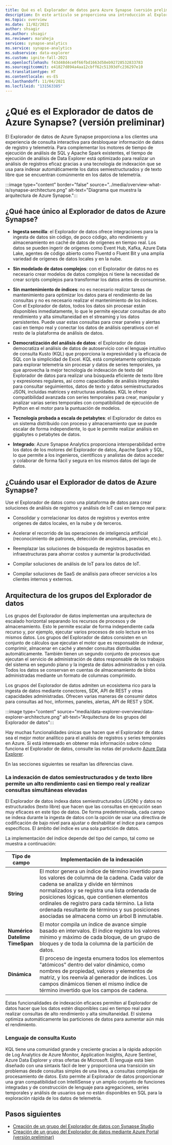 ```yaml
---
title: Qué es el Explorador de datos para Azure Synapse (versión preliminar)
description: En este artículo se proporciona una introducción al Explorador de datos en Azure Synapse Analytics y los diferentes escenarios en los que puede usar.
ms.topic: overview
ms.date: 11/02/2021
author: shsagir
ms.author: shsagir
ms.reviewer: maraheja
services: synapse-analytics
ms.service: synapse-analytics
ms.subservice: data-explorer
ms.custom: ignite-fall-2021
ms.openlocfilehash: f43d48d4ce0f66fbd1663d58eb92728532833783
ms.sourcegitcommit: e41827d894a4aa12cbff62c51393dfc236297e10
ms.translationtype: HT
ms.contentlocale: es-ES
ms.lasthandoff: 11/04/2021
ms.locfileid: "131563385"
---
```

# <a name="what-is-azure-synapse-data-explorer-preview"></a>¿Qué es el Explorador de datos de Azure Synapse? (versión preliminar)

El Explorador de datos de Azure Synapse proporciona a los clientes una experiencia de consulta interactiva para desbloquear información de datos de registro y telemetría. Para complementar los motores de tiempo de ejecución de análisis de SQL y Apache Spark existentes, el tiempo de ejecución de análisis de Data Explorer está optimizado para realizar un análisis de registros eficaz gracias a una tecnología de indexación que se usa para indexar automáticamente los datos semiestructurados y de texto libre que se encuentran comúnmente en los datos de telemetría.

:::image type="content" border="false" source="../media/overview-what-is/synapse-architecture.png" alt-text="Diagrama que muestra la arquitectura de Azure Synapse.":::

## <a name="what-makes-azure-synapse-data-explorer-unique"></a>¿Qué hace único al Explorador de datos de Azure Synapse?

* **Ingesta sencilla**: el Explorador de datos ofrece integraciones para la ingesta de datos sin código, de poco código, alto rendimiento y almacenamiento en caché de datos de orígenes en tiempo real. Los datos se pueden ingerir de orígenes como Event Hub, Kafka, Azure Data Lake, agentes de código abierto como Fluentd o Fluent Bit y una amplia variedad de orígenes de datos locales y en la nube.

* **Sin modelado de datos complejos**: con el Explorador de datos no es necesario crear modelos de datos complejos ni tiene la necesidad de crear scripts complejos para transformar los datos antes de consumirse.
* **Sin mantenimiento de índices**: no es necesario realizar tareas de mantenimiento para optimizar los datos para el rendimiento de las consultas y no es necesario realizar el mantenimiento de los índices. Con el Explorador de datos, todos los datos sin procesar están disponibles inmediatamente, lo que le permite ejecutar consultas de alto rendimiento y alta simultaneidad en el streaming y los datos persistentes. Puede usar estas consultas para crear paneles y alertas casi en tiempo real y conectar los datos de análisis operativos con el resto de la plataforma de análisis de datos.
* **Democratización del análisis de datos**: el Explorador de datos democratiza el análisis de datos de autoservicio con el lenguaje intuitivo de consulta Kusto (KQL) que proporciona la expresividad y la eficacia de SQL con la simplicidad de Excel. KQL está completamente optimizado para explorar telemetría sin procesar y datos de series temporales, ya que aprovecha la mejor tecnología de indexación de texto del Explorador de datos para realizar una búsqueda eficiente de texto libre y expresiones regulares, así como capacidades de análisis integrales para consultar seguimientos, datos de texto y datos semiestructurados JSON, incluidas matrices y estructuras anidadas. KQL le ofrece compatibilidad avanzada con series temporales para crear, manipular y analizar varias series temporales con compatibilidad de ejecución de Python en el motor para la puntuación de modelos.
* **Tecnología probada a escala de petabytes**: el Explorador de datos es un sistema distribuido con proceso y almacenamiento que se puede escalar de forma independiente, lo que le permite realizar análisis en gigabytes o petabytes de datos.
* **Integrado**: Azure Synapse Analytics proporciona interoperabilidad entre los datos de los motores del Explorador de datos, Apache Spark y SQL, lo que permite a los ingenieros, científicos y analistas de datos acceder y colaborar de forma fácil y segura en los mismos datos del lago de datos.

## <a name="when-to-use-azure-synapse-data-explorer"></a>¿Cuándo usar el Explorador de datos de Azure Synapse?

Use el Explorador de datos como una plataforma de datos para crear soluciones de análisis de registros y análisis de IoT casi en tiempo real para:

* Consolidar y correlacionar los datos de registros y eventos entre orígenes de datos locales, en la nube y de terceros.

* Acelerar el recorrido de las operaciones de inteligencia artificial (reconocimiento de patrones, detección de anomalías, previsión, etc.).
* Reemplazar las soluciones de búsqueda de registros basadas en infraestructuras para ahorrar costos y aumentar la productividad.
* Compilar soluciones de análisis de IoT para los datos de IoT.
* Compilar soluciones de SaaS de análisis para ofrecer servicios a los clientes internos y externos.

## <a name="data-explorer-pool-architecture"></a>Arquitectura de los grupos del Explorador de datos

Los grupos del Explorador de datos implementan una arquitectura de escalado horizontal separando los recursos de procesos y de almacenamiento. Esto le permite escalar de forma independiente cada recurso y, por ejemplo, ejecutar varios procesos de solo lectura en los mismos datos. Los grupos del Explorador de datos consisten en un conjunto de cálculos que ejecutan el motor que es responsable de indexar, comprimir, almacenar en caché y atender consultas distribuidas automáticamente. También tienen un segundo conjunto de procesos que ejecutan el servicio de administración de datos responsable de los trabajos del sistema en segundo plano y la ingesta de datos administrados y en cola. Todos los datos se conservan en cuentas de almacenamiento de blobs administradas mediante un formato de columnas comprimido.

Los grupos del Explorador de datos admiten un ecosistema rico para la ingesta de datos mediante conectores, SDK, API de REST y otras capacidades administradas. Ofrecen varias maneras de consumir datos para consultas ad hoc, informes, paneles, alertas, API de REST y SDK.

:::image type="content" source="media/data-explorer-overview/data-explorer-architecture.png" alt-text="Arquitectura de los grupos del Explorador de datos":::

Hay muchas funcionalidades únicas que hacen que el Explorador de datos sea el mejor motor analítico para el análisis de registros y series temporales en Azure. Si está interesado en obtener más información sobre cómo funciona el Explorador de datos, consulte las notas del producto [Azure Data Explorer](https://azure.microsoft.com/resources/azure-data-explorer/).

En las secciones siguientes se resaltan las diferencias clave.

### <a name="free-text-and-semi-structured-data-indexing-enables-near-real-time-high-performance-and-high-concurrent-queries"></a>La indexación de datos semiestructurados y de texto libre permite un alto rendimiento casi en tiempo real y realizar consultas simultáneas elevadas

El Explorador de datos indexa datos semiestructurados (JSON) y datos no estructurados (texto libre) que hacen que las consultas en ejecución sean muy eficaces en este tipo de datos. De forma predeterminada, cada campo se indexa durante la ingesta de datos con la opción de usar una directiva de codificación de bajo nivel para ajustar o deshabilitar el índice para campos específicos. El ámbito del índice es una sola partición de datos.

La implementación del índice depende del tipo del campo, tal como se muestra a continuación:

| Tipo de campo | Implementación de la indexación |
| -- | -- |
| **String** | El motor genera un índice de término invertido para los valores de columna de la cadena. Cada valor de cadena se analiza y divide en términos normalizados y se registra una lista ordenada de posiciones lógicas, que contienen elementos ordinales de registro para cada término. La lista ordenada resultante de términos y sus posiciones asociadas se almacena como un árbol B inmutable. |
| **Numérico**<br />**DateIime**<br />**TimeSpan** | El motor compila un índice de avance simple basado en intervalos. El índice registra los valores mínimo y máximo de cada bloque, de un grupo de bloques y de toda la columna de la partición de datos. |
| **Dinámica** | El proceso de ingesta enumera todos los elementos "atómicos" dentro del valor dinámico, como nombres de propiedad, valores y elementos de matriz, y los reenvía al generador de índices. Los campos dinámicos tienen el mismo índice de término invertido que los campos de cadena. |

Estas funcionalidades de indexación eficaces permiten al Explorador de datos hacer que los datos estén disponibles casi en tiempo real para realizar consultas de alto rendimiento y alta simultaneidad. El sistema optimiza automáticamente las particiones de datos para aumentar aún más el rendimiento.

### <a name="kusto-query-language"></a>Lenguaje de consulta Kusto

KQL tiene una comunidad grande y creciente gracias a la rápida adopción de Log Analytics de Azure Monitor, Application Insights, Azure Sentinel, Azure Data Explorer y otras ofertas de Microsoft. El lenguaje está bien diseñado con una sintaxis fácil de leer y proporciona una transición sin problemas desde consultas simples de una línea, a consultas complejas de procesamiento de datos. Esto permite al Explorador de datos proporcionar una gran compatibilidad con IntelliSense y un amplio conjunto de funciones integradas y de construcción de lenguaje para agregaciones, series temporales y análisis de usuarios que no están disponibles en SQL para la exploración rápida de los datos de telemetría.

## <a name="next-steps"></a>Pasos siguientes

* [Creación de un grupo del Explorador de datos con Synapse Studio](data-explorer-create-pool-studio.md)
* [Creación de un grupo del Explorador de datos mediante Azure Portal (versión preliminar)](data-explorer-create-pool-portal.md)
